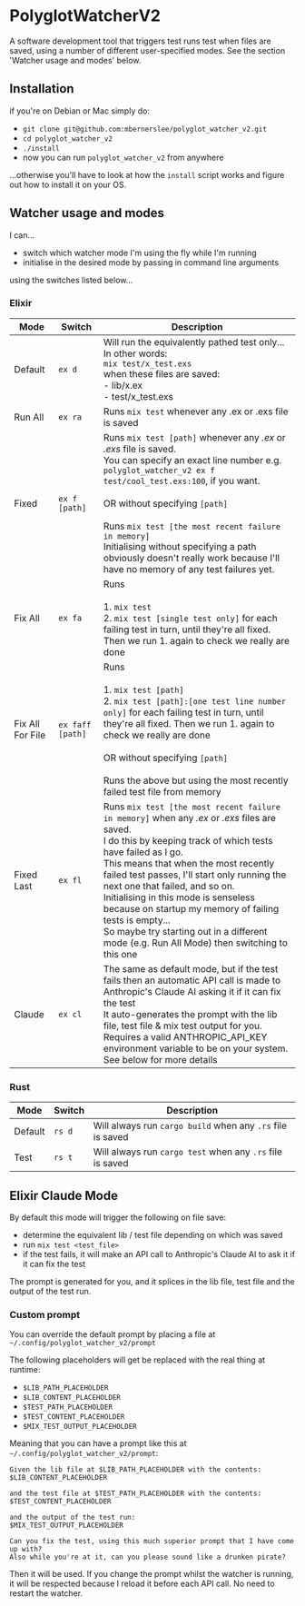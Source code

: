 <!-- Keep this up to date with the output of help -->
# PolyglotWatcherV2

A software development tool that triggers test runs test when files are saved, using a number of different user-specified modes.
See the section 'Watcher usage and modes' below.

## Installation

if you're on Debian or Mac simply do:

- `git clone git@github.com:mbernerslee/polyglot_watcher_v2.git`
- `cd polyglot_watcher_v2`
- `./install`
- now you can run `polyglot_watcher_v2` from anywhere

...otherwise you'll have to look at how the `install` script works and figure out how to install it on your OS.

## Watcher usage and modes

I can...

- switch which watcher mode I'm using the fly while I'm running
- initialise in the desired mode by passing in command line arguments

using the switches listed below...


### Elixir

| Mode | Switch | Description |
| ---- | ------ | ----------- |
| Default | `ex d` | Will run the equivalently pathed test only...<br /> In other words: <br /> `mix test/x_test.exs` <br /> when these files are saved: <br/> - lib/x.ex<br /> - test/x_test.exs <br /> |
| Run All | `ex ra` | Runs `mix test` whenever any .ex or .exs file is saved |
| Fixed | `ex f [path]` | Runs `mix test [path]` whenever any *.ex* or *.exs* file is saved. <br /> You can specify an exact line number e.g. `polyglot_watcher_v2 ex f test/cool_test.exs:100`, if you want. <br /><br /> OR without specifying `[path]` <br /><br /> Runs `mix test [the most recent failure in memory]` <br/> Initialising without specifying a path obviously doesn't really work because I'll have no memory of any test failures yet. |
| Fix All | `ex fa` | Runs <br /><br /> 1. `mix test` <br /> 2. `mix test [single test only]` for each failing test in turn, until they're all fixed. Then we run 1. again to check we really are done |
| Fix All For File | `ex faff [path]` | Runs <br /><br /> 1. `mix test [path]` <br /> 2. `mix test [path]:[one test line number only]` for each failing test in turn, until they're all fixed. Then we run 1. again to check we really are done <br /><br /> OR without specifying `[path]` <br /><br /> Runs the above but using the most recently failed test file from memory |
| Fixed Last | `ex fl` | Runs `mix test [the most recent failure in memory]` when any *.ex* or *.exs* files are saved. <br /> I do this by keeping track of which tests have failed as I go. <br /> This means that when the most recently failed test passes, I'll start only running the next one that failed, and so on. <br /> Initialising in this mode is senseless because on startup my memory of failing tests is empty... <br /> So maybe try starting out in a different mode (e.g. Run All Mode) then switching to this one <br /> |
| Claude | `ex cl` | The same as default mode, but if the test fails then an automatic API call is made to Anthropic's Claude AI asking it if it can fix the test <br /> It auto-generates the prompt with the lib file, test file & mix test output for you. <br /> Requires a valid ANTHROPIC_API_KEY environment variable to be on your system.<br /> See below for more details |

### Rust

| Mode | Switch | Description |
| ---- | ------ | ----------- |
| Default | `rs d` | Will always run `cargo build` when any `.rs` file is saved |
| Test | `rs t` | Will always run `cargo test` when any `.rs` file is saved |

## Elixir Claude Mode

By default this mode will trigger the following on file save:

- determine the equivalent lib / test file depending on which was saved
- run `mix test <test_file>`
- if the test fails, it will make an API call to Anthropic's Claude AI to ask it if it can fix the test

The prompt is generated for you, and it splices in the lib file, test file and the output of the test run.

### Custom prompt

You can override the default prompt by placing a file at
`~/.config/polyglot_watcher_v2/prompt`

The following placeholders will get be replaced with the real thing at runtime:
- `$LIB_PATH_PLACEHOLDER`
- `$LIB_CONTENT_PLACEHOLDER`
- `$TEST_PATH_PLACEHOLDER`
- `$TEST_CONTENT_PLACEHOLDER`
- `$MIX_TEST_OUTPUT_PLACEHOLDER`

Meaning that you can have a prompt like this at `~/.config/polyglot_watcher_v2/prompt`:

```
Given the lib file at $LIB_PATH_PLACEHOLDER with the contents:
$LIB_CONTENT_PLACEHOLDER

and the test file at $TEST_PATH_PLACEHOLDER with the contents:
$TEST_CONTENT_PLACEHOLDER

and the output of the test run:
$MIX_TEST_OUTPUT_PLACEHOLDER

Can you fix the test, using this much superior prompt that I have come up with?
Also while you're at it, can you please sound like a drunken pirate?
```

Then it will be used.
If you change the prompt whilst the watcher is running, it will be respected because I reload it before each API call. No need to restart the watcher.

